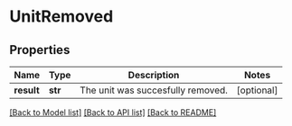 # UnitRemoved

## Properties
Name | Type | Description | Notes
------------ | ------------- | ------------- | -------------
**result** | **str** | The unit was succesfully removed. | [optional] 

[[Back to Model list]](../README.md#documentation-for-models) [[Back to API list]](../README.md#documentation-for-api-endpoints) [[Back to README]](../README.md)

